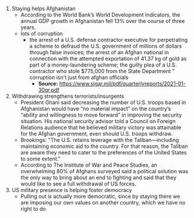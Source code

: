 1. Staying helps Afghanistan
   + According to the World Bank’s World Development Indicators, the annual GDP growth in Afghanistan fell 13% over the course of three years. 
   + lots of corruption
     + the arrest of a U.S. defense contractor executive for perpetrating a scheme to defraud the U.S. government of millions of dollars through false invoices; the arrest of an Afghan national in connection with the attempted exportation of 41.37 kg of gold as part of a money-laundering scheme; the guilty plea of a U.S. contractor who stole $775,000 from the State Department " corruption isn't just from afghan officials 
       + **Source:** https://www.sigar.mil/pdf/quarterlyreports/2021-01-30qr.pdf
2. Withdrawing strengthens terrorists/insurgents
   + President Ghani said decreasing the number of U.S. troops based in Afghanistan would have “no material impact” on the country’s “ability and willingness to move forward” in improving the security situation. His national security advisor told a Council on Foreign Relations audience that he believed military victory was attainable for the Afghan government, even should U.S. troops withdraw. 
   + Brookings: "The U.S. retains leverage with the Taliban—including maintaining economic aid to the country. For that reason, the Taliban are aware they need to cater to the preferences of the United States to some extent." 
   + According to The Institute of War and Peace Studies, an overwhelming 80% of Afghans surveyed said a political solution was the only way to bring about an end to fighting and said that they would like to see a full withdrawal of US forces. 
3. US military presence is helping foster democracy
   + Pulling out is actually more democratic, since by staying there we are imposing our own values on another country, which we have no right to do
